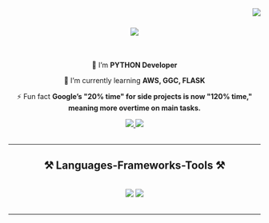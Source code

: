 <img align="right" src="https://visitor-badge.laobi.icu/badge?page_id=Lycoris002.Lycoris002" />

<h1 align="center">
    <img src="https://readme-typing-svg.herokuapp.com/?font=Righteous&size=35&center=true&vCenter=true&width=500&height=70&duration=4000&lines=Hi+There!+👋;+I'm+Nong+Nai+Nap+Trinh!;" />
</h1>

<br/>

<div align="center">
    
 🔭 I’m **PYTHON Developer** 
 
 🌱 I’m currently learning **AWS, GGC, FLASK**

⚡ Fun fact **Google’s "20% time" for side projects is now "120% time," meaning more overtime on main tasks.**

</div>
<div align="center"> 
  <a href="mailto:phamlongg.work@gmail.com" target="_blank">
    <img src="https://img.shields.io/badge/Gmail-333333?style=for-the-badge&logo=gmail&logoColor=red" target="_blank" />
  </a>
  <a href="https://linkedin.com/in/lycorispham02/" target="_blank">
    <img src="https://img.shields.io/badge/LinkedIn-0077B5?style=for-the-badge&logo=linkedin&logoColor=white" target="_blank" />
  </a>
</div>
<br/>

<hr/>
<h2 align="center">⚒️ Languages-Frameworks-Tools ⚒️</h2>
<br/>
<div align="center">
    <img src="https://skillicons.dev/icons?i=vue,html,css,github,tailwind,git,dart,python,javascript,typescript,c,java" />
    <img src="https://skillicons.dev/icons?i=bootstrap,firebase,nextjs,aws,azure,postgres,flask,django,nodejs,pycharm" /><br>
</div>
<br/>
<hr/>
